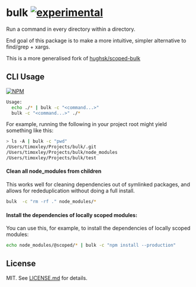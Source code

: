 # bulk [![experimental](http://badges.github.io/stability-badges/dist/experimental.svg)](http://github.com/badges/stability-badges)

Run a command in every directory within a directory.

End goal of this package is to make a more intuitive, simpler alternative to find/grep + xargs.

This is a more generalised fork of [hughsk/scoped-bulk](http://github.com/hughsk/scoped-bulk)

## CLI Usage

[![NPM](https://nodei.co/npm/bulk.png)](https://nodei.co/npm/bulk/)

``` bash
Usage:
  echo ./* | bulk -c "<command...>"
  bulk -c "<command...>" ./*
```

For example, running the following in your project root might yield something
like this:

``` bash
> ls -A | bulk -c "pwd"
/Users/timoxley/Projects/bulk/.git
/Users/timoxley/Projects/bulk/node_modules
/Users/timoxley/Projects/bulk/test
```

#### Clean all node_modules from children

This works well for cleaning dependencies out of symlinked packages, and allows for rededuplication without doing a full install.

```bash
bulk  -c "rm -rf ." node_modules/*
```

#### Install the dependencies of locally scoped modules:
You can use this, for example, to install the dependencies of locally scoped
modules:

``` bash
echo node_modules/@scoped/* | bulk -c "npm install --production"
```

## License

MIT. See [LICENSE.md](http://github.com/timoxley/bulk/blob/master/LICENSE.md) for details.
